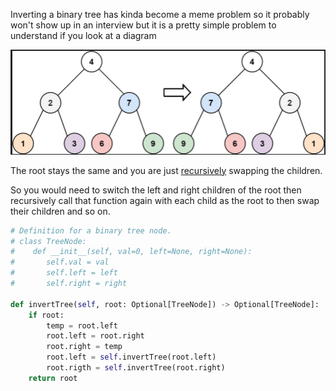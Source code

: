 ---
---

Inverting a binary tree has kinda become a meme problem so it probably won't show up in an interview but it is a pretty simple problem to understand if you look at a diagram

![Invert_Binary_Tree.png](../99%20-%20Meta/Assets/Invert_Binary_Tree.png)

The root stays the same and you are just [recursively](Recursion.md) swapping the children. 

So you would need to switch the left and right children of the root then recursively call that function again with each child as the root to then swap their children and so on. 

````python
# Definition for a binary tree node.
# class TreeNode:
#	 def __init__(self, val=0, left=None, right=None):
#		self.val = val
#		self.left = left
#		self.right = right

def invertTree(self, root: Optional[TreeNode]) -> Optional[TreeNode]:
	if root:
		temp = root.left
		root.left = root.right
		root.right = temp
		root.left = self.invertTree(root.left)
		root.rigth = self.invertTree(root.right)
	return root
````

